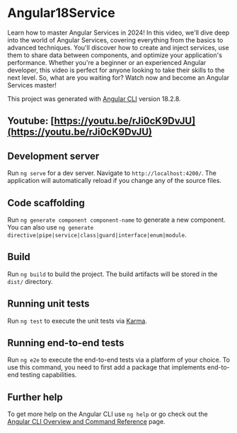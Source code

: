 <!--- service in angular 18,angular interview questions and answers,angular,angular 2 services,angular tutorial,dependency injection,angular services and dependency injection,Angular best practices,Angular services,web development,Angular 14,Angular development,angular 18,angular tutorial for beginners,what's new in angular 18,angular 17,angular 18 for beginners,angular developers,angular 18 curd,crud in angular,angular 18 tutorial,what is service in angular --->

# Angular18Service
Learn how to master Angular Services in 2024! In this video, we'll dive deep into the world of Angular Services, covering everything from the basics to advanced techniques. You'll discover how to create and inject services, use them to share data between components, and optimize your application's performance. Whether you're a beginner or an experienced Angular developer, this video is perfect for anyone looking to take their skills to the next level. So, what are you waiting for? Watch now and become an Angular Services master!

This project was generated with [Angular CLI](https://github.com/angular/angular-cli) version 18.2.8.

## Youtube: [https://youtu.be/rJi0cK9DvJU](https://youtu.be/rJi0cK9DvJU)

## Development server

Run `ng serve` for a dev server. Navigate to `http://localhost:4200/`. The application will automatically reload if you change any of the source files.

## Code scaffolding

Run `ng generate component component-name` to generate a new component. You can also use `ng generate directive|pipe|service|class|guard|interface|enum|module`.

## Build

Run `ng build` to build the project. The build artifacts will be stored in the `dist/` directory.

## Running unit tests

Run `ng test` to execute the unit tests via [Karma](https://karma-runner.github.io).

## Running end-to-end tests

Run `ng e2e` to execute the end-to-end tests via a platform of your choice. To use this command, you need to first add a package that implements end-to-end testing capabilities.

## Further help

To get more help on the Angular CLI use `ng help` or go check out the [Angular CLI Overview and Command Reference](https://angular.dev/tools/cli) page.
